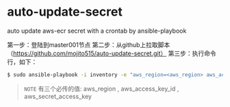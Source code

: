 # auto-update-secret
auto update aws-ecr secret with a crontab by ansible-playbook



第一步：登陆到master001节点
第二步：从github上拉取脚本（https://github.com/mojito515/auto-update-secret.git）
第三步：执行命令行，如下：
```bash
$ sudo ansible-playbook -i inventory -e "aws_region=<aws_region> aws_access_key_id=<aws_access_key_id> aws_secret_access_key=<aws_secret_access_key>" aws-ecr-creds-os.yml
```
> ``NOTE`` 有三个必传的值:  aws_region , aws_access_key_id , aws_secret_access_key

